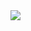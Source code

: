 <a href="https://azuredeploy.net/?repository=https://github.com/krassykirov/DeployFlaskAppAzureARM" target="_blank">
    <img src="https://azuredeploy.net/deploybutton.png"/>
</a>
